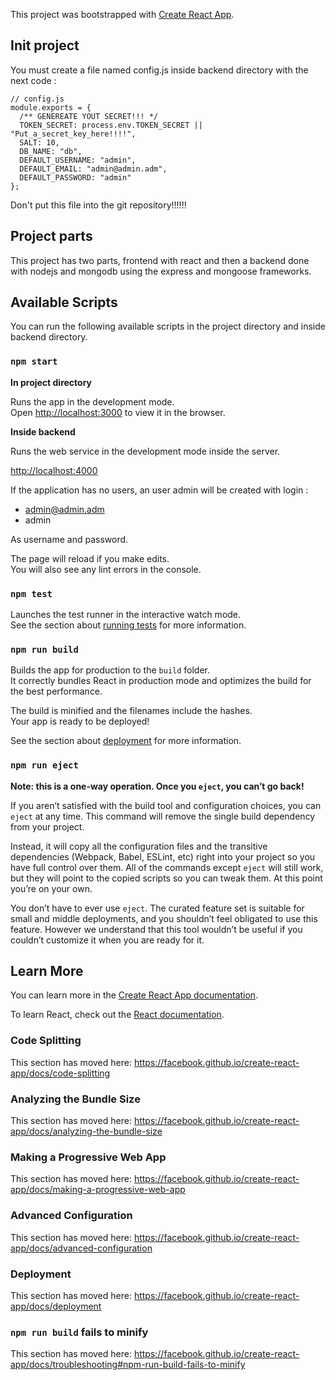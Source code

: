 This project was bootstrapped with [Create React App](https://github.com/facebook/create-react-app).

## Init project

You must create a file named config.js inside backend directory with the next code : 

```
// config.js
module.exports = {
  /** GENEREATE YOUT SECRET!!! */
  TOKEN_SECRET: process.env.TOKEN_SECRET || "Put_a_secret_key_here!!!!",
  SALT: 10, 
  DB_NAME: "db",
  DEFAULT_USERNAME: "admin",
  DEFAULT_EMAIL: "admin@admin.adm",
  DEFAULT_PASSWORD: "admin"
};
```

Don't put this file into the git repository!!!!!!

## Project parts

This project has two parts, frontend with react and then a backend done with nodejs and mongodb using the express and mongoose frameworks. 

## Available Scripts

You can run the following available scripts in the project directory and inside backend directory.

### `npm start`

**In project directory**

Runs the app in the development mode.<br>
Open [http://localhost:3000](http://localhost:3000) to view it in the browser.

**Inside backend**

Runs the web service in the development mode inside the server. 

[http://localhost:4000](http://localhost:4000)

If the application has no users, an user admin will be created with login : 

- admin@admin.adm
- admin

As username and password. 

The page will reload if you make edits.<br>
You will also see any lint errors in the console.

### `npm test`

Launches the test runner in the interactive watch mode.<br>
See the section about [running tests](https://facebook.github.io/create-react-app/docs/running-tests) for more information.

### `npm run build`

Builds the app for production to the `build` folder.<br>
It correctly bundles React in production mode and optimizes the build for the best performance.

The build is minified and the filenames include the hashes.<br>
Your app is ready to be deployed!

See the section about [deployment](https://facebook.github.io/create-react-app/docs/deployment) for more information.

### `npm run eject`

**Note: this is a one-way operation. Once you `eject`, you can’t go back!**

If you aren’t satisfied with the build tool and configuration choices, you can `eject` at any time. This command will remove the single build dependency from your project.

Instead, it will copy all the configuration files and the transitive dependencies (Webpack, Babel, ESLint, etc) right into your project so you have full control over them. All of the commands except `eject` will still work, but they will point to the copied scripts so you can tweak them. At this point you’re on your own.

You don’t have to ever use `eject`. The curated feature set is suitable for small and middle deployments, and you shouldn’t feel obligated to use this feature. However we understand that this tool wouldn’t be useful if you couldn’t customize it when you are ready for it.

## Learn More

You can learn more in the [Create React App documentation](https://facebook.github.io/create-react-app/docs/getting-started).

To learn React, check out the [React documentation](https://reactjs.org/).

### Code Splitting

This section has moved here: https://facebook.github.io/create-react-app/docs/code-splitting

### Analyzing the Bundle Size

This section has moved here: https://facebook.github.io/create-react-app/docs/analyzing-the-bundle-size

### Making a Progressive Web App

This section has moved here: https://facebook.github.io/create-react-app/docs/making-a-progressive-web-app

### Advanced Configuration

This section has moved here: https://facebook.github.io/create-react-app/docs/advanced-configuration

### Deployment

This section has moved here: https://facebook.github.io/create-react-app/docs/deployment

### `npm run build` fails to minify

This section has moved here: https://facebook.github.io/create-react-app/docs/troubleshooting#npm-run-build-fails-to-minify
